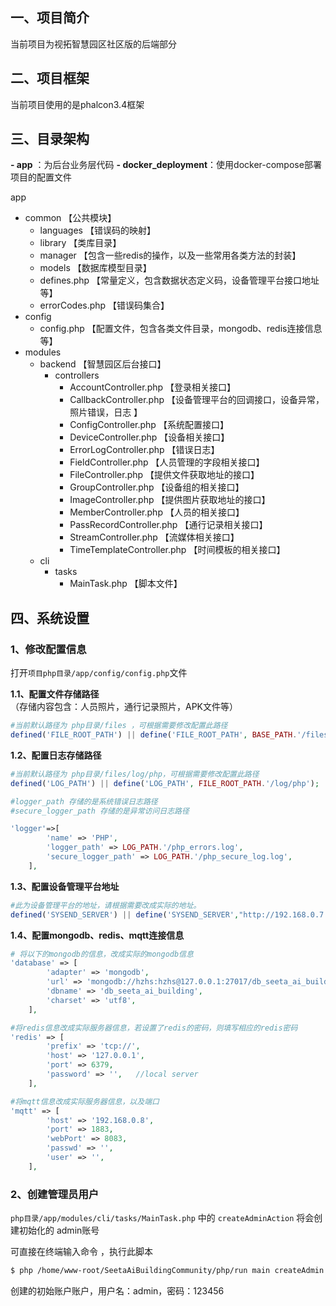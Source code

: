 ## 一、项目简介

当前项目为视拓智慧园区社区版的后端部分



## 二、项目框架

当前项目使用的是phalcon3.4框架



##  三、目录架构
**- app** ：为后台业务层代码
**- docker_deployment**：使用docker-compose部署项目的配置文件



app

- common 				【公共模块】
  - languages			【错误码的映射】
  - library 	                      【类库目录】
  - manager                           【包含一些redis的操作，以及一些常用各类方法的封装】
  - models                             【数据库模型目录】
  - defines.php                     【常量定义，包含数据状态定义码，设备管理平台接口地址等】
  - errorCodes.php              【错误码集合】
- config
  - config.php  	              【配置文件，包含各类文件目录，mongodb、redis连接信息等】
- modules
  - backend						 	【智慧园区后台接口】
    - controllers                                     	
      - AccountController.php		 【登录相关接口】
      - CallbackController.php                 【设备管理平台的回调接口，设备异常，照片错误，日志 】
      - ConfigController.php                    【系统配置接口】
      - DeviceController.php                    【设备相关接口】
      - ErrorLogController.php                【错误日志】
      - FieldController.php                       【人员管理的字段相关接口】
      - FileController.php                         【提供文件获取地址的接口】
      - GroupController.php                    【设备组的相关接口】
      - ImageController.php                    【提供图片获取地址的接口】
      - MemberController.php                【人员的相关接口】
      - PassRecordController.php          【通行记录相关接口】
      - StreamController.php                  【流媒体相关接口】
      - TimeTemplateController.php     【时间模板的相关接口】
  - cli
    - tasks
      - MainTask.php 				【脚本文件】

## 四、系统设置

### 1、修改配置信息

打开`项目php目录/app/config/config.php`文件

**1.1、配置文件存储路径**（存储内容包含：人员照片，通行记录照片，APK文件等）

```php
#当前默认路径为 php目录/files ，可根据需要修改配置此路径
defined('FILE_ROOT_PATH') || define('FILE_ROOT_PATH', BASE_PATH.'/files');
```



**1.2、配置日志存储路径**

```php
#当前默认路径为 php目录/files/log/php，可根据需要修改配置此路径
defined('LOG_PATH') || define('LOG_PATH', FILE_ROOT_PATH.'/log/php');

#logger_path 存储的是系统错误日志路径
#secure_logger_path 存储的是异常访问日志路径

'logger'=>[
        'name' => 'PHP',
        'logger_path' => LOG_PATH.'/php_errors.log',
        'secure_logger_path' => LOG_PATH.'/php_secure_log.log',
    ],   
```



**1.3、配置设备管理平台地址**

```php
#此为设备管理平台的地址，请根据需要改成实际的地址。
defined('SYSEND_SERVER') || define('SYSEND_SERVER',"http://192.168.0.7:7879/");
```



**1.4、配置mongodb、redis、mqtt连接信息**

```php
# 将以下的mongodb的信息，改成实际的mongodb信息
'database' => [
        'adapter' => 'mongodb',
        'url' => 'mongodb://hzhs:hzhs@127.0.0.1:27017/db_seeta_ai_building',
        'dbname' => 'db_seeta_ai_building',
        'charset' => 'utf8',
    ],

#将redis信息改成实际服务器信息，若设置了redis的密码，则填写相应的redis密码
'redis' => [
        'prefix' => 'tcp://',
        'host' => '127.0.0.1',
        'port' => 6379,
        'password' => '',   //local server
    ],

#将mqtt信息改成实际服务器信息，以及端口
'mqtt' => [
        'host' => '192.168.0.8',
        'port' => 1883,
        'webPort' => 8083,
        'passwd' => '',
        'user' => '',
    ],
```



### 2、创建管理员用户

`php目录/app/modules/cli/tasks/MainTask.php` 中的 `createAdminAction` 将会创建初始化的 admin账号

可直接在终端输入命令 ，执行此脚本

```bash
$ php /home/www-root/SeetaAiBuildingCommunity/php/run main createAdmin
```

创建的初始账户账户，用户名：admin，密码：123456

